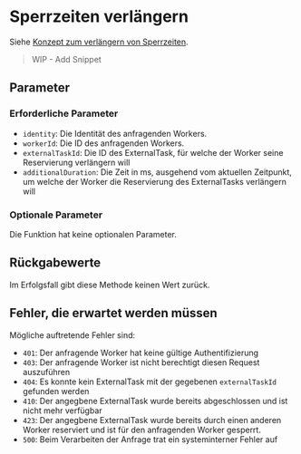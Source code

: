 # Sperrzeiten verlängern

Siehe [Konzept zum verlängern von Sperrzeiten](../../../../api/external_task_api/tasks/extend-lock.md).

> WIP - Add Snippet

## Parameter

### Erforderliche Parameter

- `identity`: Die Identität des anfragenden Workers.
- `workerId`: Die ID des anfragenden Workers.
- `externalTaskId`: Die ID des ExternalTask, für welche der Worker seine
Reservierung verlängern will
- `additionalDuration`: Die Zeit in ms, ausgehend vom aktuellen Zeitpunkt, um
welche der Worker die Reservierung des ExternalTasks verlängern will

### Optionale Parameter

Die Funktion hat keine optionalen Parameter.

## Rückgabewerte

Im Erfolgsfall gibt diese Methode keinen Wert zurück.

## Fehler, die erwartet werden müssen

Mögliche auftretende Fehler sind:
- `401`: Der anfragende Worker hat keine gültige Authentifizierung
- `403`: Der anfragende Worker ist nicht berechtigt diesen Request auszuführen
- `404`: Es konnte kein ExternalTask mit der gegebenen `externalTaskId`
    gefunden werden
- `410`: Der angegbene ExternalTask wurde bereits abgeschlossen und ist nicht
mehr verfügbar
- `423`: Der angegbene ExternalTask wurde bereits durch einen anderen Worker
reserviert und ist für den anfragenden Worker gesperrt.
- `500`: Beim Verarbeiten der Anfrage trat ein systeminterner Fehler auf
